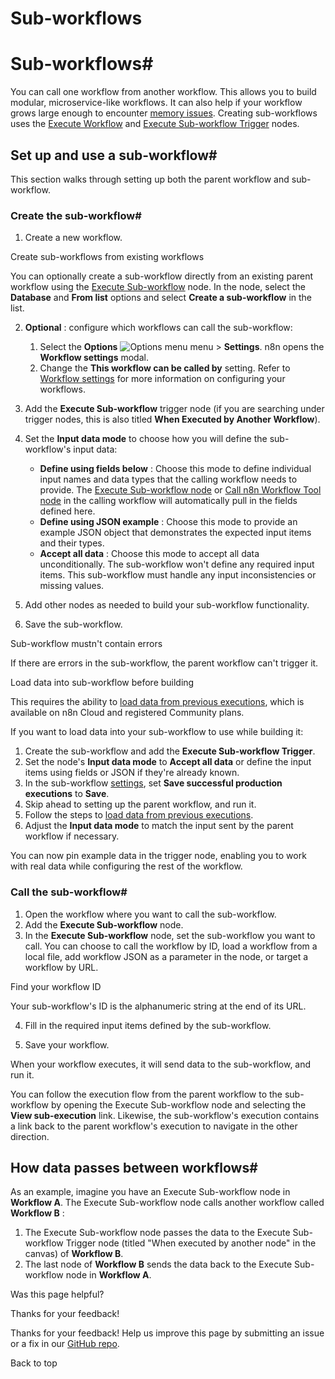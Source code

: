 # Sub-workflows

[ ](https://github.com/n8n-io/n8n-docs/edit/main/docs/flow-logic/subworkflows.md "Edit this page")

# Sub-workflows#

You can call one workflow from another workflow. This allows you to build modular, microservice-like workflows. It can also help if your workflow grows large enough to encounter [memory issues](../../hosting/scaling/memory-errors/). Creating sub-workflows uses the [Execute Workflow](../../integrations/builtin/core-nodes/n8n-nodes-base.executeworkflow/) and [Execute Sub-workflow Trigger](../../integrations/builtin/core-nodes/n8n-nodes-base.executeworkflowtrigger/) nodes.

## Set up and use a sub-workflow#

This section walks through setting up both the parent workflow and sub-workflow.

### Create the sub-workflow#

  1. Create a new workflow.

Create sub-workflows from existing workflows

You can optionally create a sub-workflow directly from an existing parent workflow using the [Execute Sub-workflow](../../integrations/builtin/core-nodes/n8n-nodes-base.executeworkflow/) node. In the node, select the **Database** and **From list** options and select **Create a sub-workflow** in the list.

  2. **Optional** : configure which workflows can call the sub-workflow:

     1. Select the **Options** ![Options menu](../../_images/common-icons/three-dot-options-menu.png) menu > **Settings**. n8n opens the **Workflow settings** modal.
     2. Change the **This workflow can be called by** setting. Refer to [Workflow settings](../../workflows/settings/) for more information on configuring your workflows.
  3. Add the **Execute Sub-workflow** trigger node (if you are searching under trigger nodes, this is also titled **When Executed by Another Workflow**).
  4. Set the **Input data mode** to choose how you will define the sub-workflow's input data:
     * **Define using fields below** : Choose this mode to define individual input names and data types that the calling workflow needs to provide. The [Execute Sub-workflow node](../../integrations/builtin/core-nodes/n8n-nodes-base.executeworkflow/) or [Call n8n Workflow Tool node](../../integrations/builtin/cluster-nodes/sub-nodes/n8n-nodes-langchain.toolworkflow/) in the calling workflow will automatically pull in the fields defined here.
     * **Define using JSON example** : Choose this mode to provide an example JSON object that demonstrates the expected input items and their types.
     * **Accept all data** : Choose this mode to accept all data unconditionally. The sub-workflow won't define any required input items. This sub-workflow must handle any input inconsistencies or missing values.
  5. Add other nodes as needed to build your sub-workflow functionality.
  6. Save the sub-workflow.



Sub-workflow mustn't contain errors

If there are errors in the sub-workflow, the parent workflow can't trigger it.

Load data into sub-workflow before building

This requires the ability to [load data from previous executions](../../workflows/executions/debug/), which is available on n8n Cloud and registered Community plans.

If you want to load data into your sub-workflow to use while building it:

  1. Create the sub-workflow and add the **Execute Sub-workflow Trigger**. 
  2. Set the node's **Input data mode** to **Accept all data** or define the input items using fields or JSON if they're already known.
  3. In the sub-workflow [settings](../../workflows/settings/), set **Save successful production executions** to **Save**. 
  4. Skip ahead to setting up the parent workflow, and run it.
  5. Follow the steps to [load data from previous executions](../../workflows/executions/debug/).
  6. Adjust the **Input data mode** to match the input sent by the parent workflow if necessary.



You can now pin example data in the trigger node, enabling you to work with real data while configuring the rest of the workflow.

### Call the sub-workflow#

  1. Open the workflow where you want to call the sub-workflow.
  2. Add the **Execute Sub-workflow** node.
  3. In the **Execute Sub-workflow** node, set the sub-workflow you want to call. You can choose to call the workflow by ID, load a workflow from a local file, add workflow JSON as a parameter in the node, or target a workflow by URL.

Find your workflow ID

Your sub-workflow's ID is the alphanumeric string at the end of its URL.

  4. Fill in the required input items defined by the sub-workflow.

  5. Save your workflow.



When your workflow executes, it will send data to the sub-workflow, and run it.

You can follow the execution flow from the parent workflow to the sub-workflow by opening the Execute Sub-workflow node and selecting the **View sub-execution** link. Likewise, the sub-workflow's execution contains a link back to the parent workflow's execution to navigate in the other direction.

## How data passes between workflows#

As an example, imagine you have an Execute Sub-workflow node in **Workflow A**. The Execute Sub-workflow node calls another workflow called **Workflow B** :

  1. The Execute Sub-workflow node passes the data to the Execute Sub-workflow Trigger node (titled "When executed by another node" in the canvas) of **Workflow B**.
  2. The last node of **Workflow B** sends the data back to the Execute Sub-workflow node in **Workflow A**.

Was this page helpful? 

Thanks for your feedback! 

Thanks for your feedback! Help us improve this page by submitting an issue or a fix in our [GitHub repo](https://github.com/n8n-io/n8n-docs). 

Back to top 
